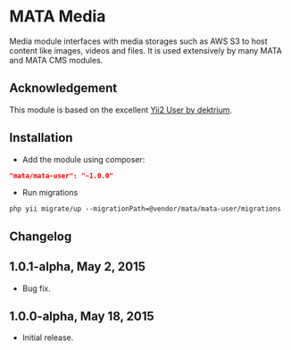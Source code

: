 MATA Media
==========================================

Media module interfaces with media storages such as AWS S3 to host content like images, videos and files. It is used extensively by many MATA and MATA CMS modules.


Acknowledgement
------------
This module is based on the excellent [Yii2 User by dektrium](https://github.com/dektrium/yii2-user).


Installation
------------

- Add the module using composer: 

```json
"mata/mata-user": "~1.0.0"
```

-  Run migrations
```
php yii migrate/up --migrationPath=@vendor/mata/mata-user/migrations
```


Changelog
---------

## 1.0.1-alpha, May 2, 2015

- Bug fix.

## 1.0.0-alpha, May 18, 2015

- Initial release.
